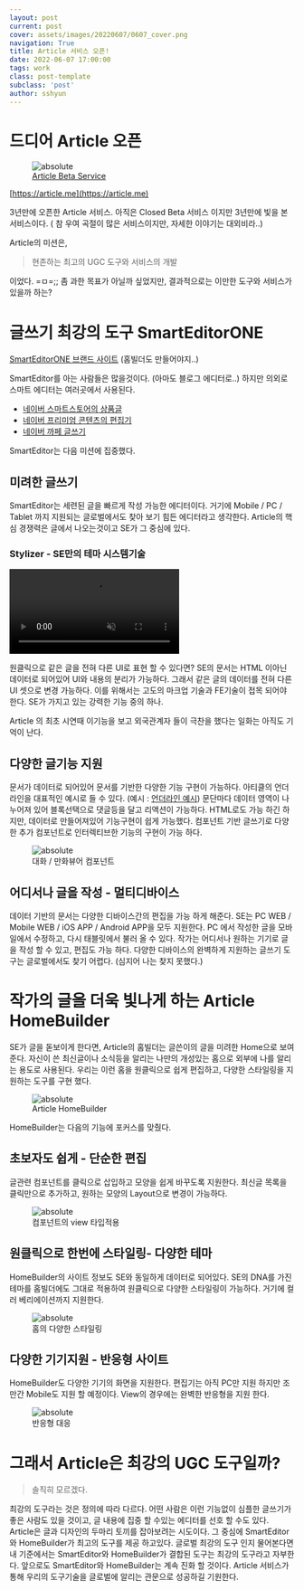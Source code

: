 ```yaml
---
layout: post
current: post
cover: assets/images/20220607/0607_cover.png
navigation: True
title: Article 서비스 오픈!
date: 2022-06-07 17:00:00
tags: work
class: post-template
subclass: 'post'
author: sshyun
---
```


# 드디어 Article 오픈

<figure>
  <img data-action="zoom" src='assets/images/20220607/article_intro.png' alt='absolute'>
  <figcaption><a href="https://article.me" target="blank">Article Beta Service</a></figcaption>
</figure>

[https://article.me](https://article.me)



3년만에 오픈한 Article 서비스. 아직은 Closed Beta 서비스 이지만 3년만에 빛을 본 서비스이다.
( 참 우여 곡절이 많은 서비스이지만, 자세한 이야기는 대외비라..)

Article의 미션은,

> 현존하는 최고의 UGC 도구와 서비스의 개발

이었다. =ㅁ=;;
좀 과한 목표가 아닐까 싶었지만, 결과적으로는 이만한 도구와 서비스가 있을까 하는?

# 글쓰기 최강의 도구 SmartEditorONE

[SmartEditorONE 브랜드 사이트](https://smarteditor.naver.com/desktop/) (홈빌더도 만들어야지..)

SmartEditor를 아는 사람들은 많을것이다. (아마도 블로그 에디터로..)
하지만 의외로 스마트 에디터는 여러곳에서 사용된다.

- [네이버 스마트스토어의 상품글](https://shopping.naver.com/living/homeliving/stores/100641053/products/6767872476?NaPm=ct%3Dl43x3mj3%7Cci%3Dshoppingwindow%7Ctr%3Dswl%7Chk%3D1445408e54b3fdde61c60b96a855eae5a33cb8db%7Ctrx%3D)
- [네이버 프리미엄 콘텐츠의 편집기](https://contents.premium.naver.com/artandlife/knowledge/contents/220605213301550ra)
- [네이버 까페 글쓰기](https://cafe.naver.com/hkct/984714?art=aW50ZXJuYWwtY2FmZS1zZWN0aW9uLWVkaXRvcnMtcGljaw.eyJ0eXAiOiJKV1QiLCJhbGciOiJIUzI1NiJ9.eyJjYWZlVHlwZSI6IkNBRkVfSUQiLCJhcnRpY2xlSWQiOjk4NDcxNCwiaXNzdWVkQXQiOjE2NTQ1OTE3Nzg2MjEsImNhZmVJZCI6MTAxODYxMTl9.PAuYQWM_hu03YJC9yFzZHhRefyeDN9c6lp_r_jjSCs8)

SmartEditor는 다음 미션에 집중했다.

## 미려한 글쓰기

SmartEditor는 세련된 글을 빠르게 작성 가능한 에디터이다. 거기에 Mobile / PC / Tablet 까지 지원되는 글로벌에서도 찾아 보기 힘든 에디터라고 생각한다.
Article의 핵심 경쟁력은 글에서 나오는것이고 SE가 그 중심에 있다.

### Stylizer - SE만의 테마 시스템기술

<video class="AboutArticle__video__tY8_k" autoplay="" muted="" loop="" playsinline=""><source src="https://fe-article.pstatic.net/video/about_concept.61dd2a9081fb62af6a1b.mp4" type="video/mp4"></video>

원클릭으로 같은 글을 전혀 다른 UI로 표현 할 수 있다면?
SE의 문서는 HTML 이아닌 데이터로 되어있어 UI와 내용의 분리가 가능하다.
그래서 같은 글의 데이터를 전혀 다른 UI 셋으로 변경 가능하다. 이를 위해서는 고도의 마크업 기술과 FE기술이 접목 되어야 한다.
SE가 가지고 있는 강력한 기능 중의 하나.

 Article 의 최초 시연때 이기능을 보고 외국관계자 들이 극찬을 했다는 일화는 아직도 기억이 난다.

## 다양한 글기능 지원

문서가 데이터로 되어있어 문서를 기반한 다양한 기능 구현이 가능하다. 아티클의 언더라인을 대표적인 예시로 들 수 있다.
(예시 : [언더라인 예시](https://article.me/post/6298f3c3bcff9f53a901c75c?underlineSentenceId=629d9f6def23c17329b96845))
문단마다 데이터 영역이 나누어져 있어 블록선택으로 댓글등을 달고 리액션이 가능하다.
HTML로도 가능 하긴 하지만, 데이터로 만들어져있어 기능구현이 쉽게 가능했다.
컴포넌트 기반 글쓰기로 다양한 추가 컴포넌트로 인터렉티브한 기능의 구현이 가능 하다.

<figure>
  <img data-action="zoom" src='../assets/images/20220607/article_se.png' alt='absolute'>
  <figcaption>대화 / 만화뷰어 컴포넌트</figcaption>
</figure>


## 어디서나 글을 작성 - 멀티디바이스

데이터 기반의 문서는 다양한 디바이스간의 편집을 가능 하게 해준다. SE는 PC WEB / Mobile WEB / iOS APP / Android APP을 모두 지원한다.
PC 에서 작성한 글을 모바일에서 수정하고, 다시 태블릿에서 불러 올 수 있다. 작가는 어디서나 원하는 기기로 글을 작성 할 수 있고, 편집도 가능 하다.
다양한 디바이스의 완벽하게 지원하는 글쓰기 도구는 글로벌에서도 찾기 어렵다. (심지어 나는 찾지 못했다.)

# 작가의 글을 더욱 빛나게 하는 Article HomeBuilder

SE가 글을 돋보이게 한다면, Article의 홈빌더는 글쓴이의 글을 미려한 Home으로 보여준다.
자신이 쓴 최신글이나 소식등을 알리는 나만의 개성있는 홈으로 외부에 나를 알리는 용도로 사용된다.
우리는 이런 홈을 원클릭으로 쉽게 편집하고, 다양한 스타일링을 지원하는 도구를 구현 했다.
 
<figure>
  <img data-action="zoom" src='assets/images/20220607/article_homebuilder.gif' alt='absolute'>
  <figcaption>Article HomeBuilder</figcaption>
</figure>

HomeBuilder는 다음의 기능에 포커스를 맞췄다.

## 초보자도 쉽게 -  단순한 편집

글관련 컴포넌트를 클릭으로 삽입하고 모양을 쉽게 바꾸도록 지원한다.
최신글 목록을 클릭만으로 추가하고, 원하는 모양의 Layout으로 변경이 가능하다.

<figure>
  <img data-action="zoom" src='assets/images/20220607/article_home_view.png' alt='absolute'>
  <figcaption>컴포넌트의 view 타입적용</figcaption>
</figure>

## 원클릭으로 한번에 스타일링- 다양한 테마

HomeBuilder의 사이트 정보도 SE와 동일하게 데이터로 되어있다. SE의 DNA를 가진 테마를 홈빌더에도 그대로 적용하여 원클릭으로 다양한 스타일링이 가능하다.
거기에 컬러 베리에이션까지 지원한다.

<figure>
  <img data-action="zoom" src='assets/images/20220607/article_home_theme.png' alt='absolute'>
  <figcaption>홈의 다양한 스타일링</figcaption>
</figure>


## 다양한 기기지원 - 반응형 사이트

HomeBuilder도 다양한 기기의 화면을 지원한다. 편집기는 아직 PC만 지원 하지만 조만간 Mobile도 지원 할 예정이다.
View의 경우에는 완벽한 반응형을 지원 한다.

<figure>
  <img data-action="zoom" src='assets/images/20220607/article_home_res.png' alt='absolute'>
  <figcaption>반응형 대응</figcaption>
</figure>


# 그래서 Article은 최강의 UGC 도구일까?


> 솔직히 모르겠다.

최강의 도구라는 것은 정의에 따라 다르다. 어떤 사람은 이런 기능없이 심플한 글쓰기가 좋은 사람도 있을 것이고, 글 내용에 집중 할 수있는 에디터를 선호 할 수도 있다.
Article은 글과 디자인의 두마리 토끼를 잡아보려는 시도이다. 그 중심에 SmartEditor와 HomeBuilder가 최고의 도구를 제공 하고있다.
글로벌 최강의 도구 인지 물어본다면 내 기준에서는 SmartEditor와 HomeBuilder가 결합된 도구는 최강의 도구라고 자부한다.
앞으로도 SmartEditor와 HomeBuilder는 계속 진화 할 것이다. Article 서비스가 통해 우리의 도구기술을 글로벌에 알리는 관문으로 성공하길 기원한다.
